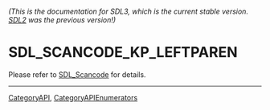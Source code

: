 ###### (This is the documentation for SDL3, which is the current stable version. [SDL2](https://wiki.libsdl.org/SDL2/) was the previous version!)
# SDL_SCANCODE_KP_LEFTPAREN

Please refer to [SDL_Scancode](SDL_Scancode) for details.

----
[CategoryAPI](CategoryAPI), [CategoryAPIEnumerators](CategoryAPIEnumerators)


